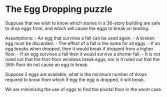# The Egg Dropping puzzle

Suppose that we wish to know which stories in a 36-story building are safe to drop eggs from, and which will cause the eggs to break on landing.

Assumptions:
    - An egg that survives a fall can be used again.
    - A broken egg must be discarded.
    - The effect of a fall is the same for all eggs.
    - If an egg breaks when dropped, then it would break if dropped from a higher floor.
    - If an egg survives a fall then it would survive a shorter fall.
    - It is not ruled out that the first-floor windows break eggs, nor is it ruled out that the 36th floor do not cause an egg to break.

Suppose 2 eggs are available, what is the minimum number of drops required to know from which if egg the egg is dropped, it will break. 

We are minimising the use of eggs to find the pivotal floor in the worst case. 

